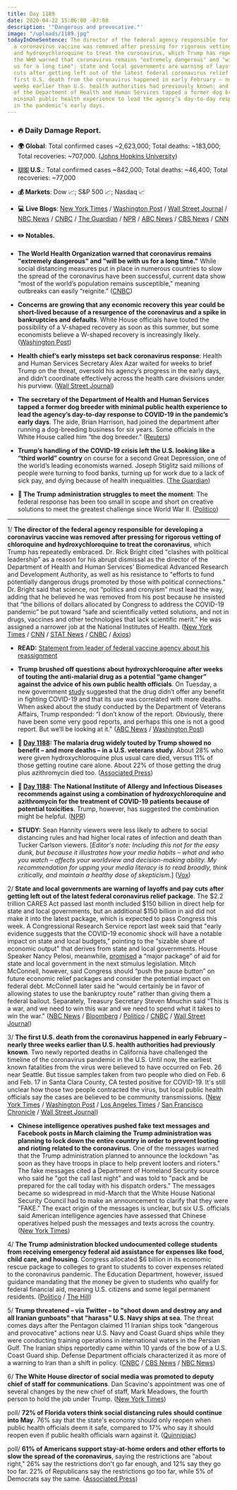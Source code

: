 ```yaml
---
title: Day 1189
date: 2020-04-22 15:06:00 -07:00
description: '"Dangerous and provocative."'
image: "/uploads/1189.jpg"
todayInOneSentence: The director of the federal agency responsible for developing
  a coronavirus vaccine was removed after pressing for rigorous vetting of chloroquine
  and hydroxychloroquine to treat the coronavirus, which Trump has repeatedly embraced;
  the WHO warned that coronavirus remains "extremely dangerous" and "will be with
  us for a long time"; state and local governments are warning of layoffs and pay
  cuts after getting left out of the latest federal coronavirus relief package; The
  first U.S. death from the coronavirus happened in early February – nearly three
  weeks earlier than U.S. health authorities had previously known; and the secretary
  of the Department of Health and Human Services tapped a former dog breeder with
  minimal public health experience to lead the agency’s day-to-day response to COVID-19
  in the pandemic’s early days.
---
```


* ### 🔥 Daily Damage Report.

* **🌍 Global**: Total confirmed cases \~2,623,000; Total deaths: \~183,000; Total recoveries: \~707,000. ([Johns Hopkins University](https://coronavirus.jhu.edu/map.html))

* **🇺🇸 U.S.**: Total confirmed cases \~842,000; Total deaths: \~46,400; Total recoveries: \~77,000

* **💰 Markets**: Dow 📈; S&P 500 📈; Nasdaq 📈

* **💻 Live Blogs**: [New York Times](https://www.nytimes.com/2020/04/22/us/coronavirus-live-coverage.html) / [Washington Post](https://www.washingtonpost.com/world/2020/04/22/coronavirus-latest-news/) / [Wall Street Journal](https://www.wsj.com/articles/coronavirus-deaths-in-u-s-nursing-long-term-care-facilities-top-10-000-11587586237?mod=breakingnews) / [NBC News](https://www.nbcnews.com/health/health-news/live-blog/2020-04-22-coronavirus-news-n1189306) / [CNBC](https://www.cnbc.com/2020/04/22/coronavirus-latest-updates.html) / [The Guardian](https://www.theguardian.com/world/live/2020/apr/22/coronavirus-us-live-first-deaths-weeks-earlier-trump-cuomo-latest-news-updates) / [NPR](https://www.npr.org/sections/coronavirus-live-updates) / [ABC News](https://abcnews.go.com/Politics/coronavirus-government-response-updates-pelosi-insist-truth-trump/story?id=70284957&cid=clicksource_4380645_2_heads_hero_live_hero_hed) / [CBS News](https://www.cbsnews.com/live-updates/coronavirus-update-covid-19-2020-04-22/) / [CNN](https://www.cnn.com/us/live-news/us-coronavirus-update-04-22-20/h_a715c772fe1de072848b5039755fca07)

* #### ✏️ Notables.

* **The World Health Organization warned that coronavirus remains "extremely dangerous" and "will be with us for a long time."** While social distancing measures put in place in numerous countries to slow the spread of the coronavirus have been successful, current data show “most of the world’s population remains susceptible,” meaning outbreaks can easily “reignite.” ([CNBC](https://www.cnbc.com/2020/04/22/world-health-organzation-warns-coronavirus-will-be-with-us-for-a-long-time.html))

* **Concerns are growing that any economic recovery this year could be short-lived because of a resurgence of the coronavirus and a spike in bankruptcies and defaults**. White House officials have touted the possibility of a V-shaped recovery as soon as this summer, but some economists believe a W-shaped recovery is increasingly likely. ([Washington Post](https://www.washingtonpost.com/business/2020/04/22/theres-growing-possibility-w-shaped-economic-recovery-its-scary/))

* **Health chief’s early missteps set back coronavirus response**: Health and Human Services Secretary Alex Azar waited for weeks to brief Trump on the threat, oversold his agency’s progress in the early days, and didn’t coordinate effectively across the health care divisions under his purview. ([Wall Street Journal](https://www.wsj.com/articles/health-chiefs-early-missteps-set-back-coronavirus-response-11587570514))

* **The secretary of the Department of Health and Human Services tapped a former dog breeder with minimal public health experience to lead the agency’s day-to-day response to COVID-19 in the pandemic’s early days**. The aide, Brian Harrison, had joined the department after running a dog-breeding business for six years. Some officials in the White House called him “the dog breeder.” ([Reuters](https://www.reuters.com/article/us-health-coronavirus-usa-hhschief-speci-idUSKCN2243CE))

* **Trump’s handling of the COVID-19 crisis left the U.S. looking like a “third world” country** on course for a second Great Depression, one of the world’s leading economists warned. Joseph Stiglitz said millions of people were turning to food banks, turning up for work due to a lack of sick pay, and dying because of health inequalities. ([The Guardian](https://www.theguardian.com/business/2020/apr/22/top-economist-us-coronavirus-response-like-third-world-country-joseph-stiglitz-donald-trump))

* **👑 The Trump administration struggles to meet the moment**: The federal response has been too small in scope and short on creative solutions to meet the greatest challenge since World War II. ([Politico](https://www.politico.com/news/2020/04/21/government-response-coronavirus-199992))

---

1/ **The director of the federal agency responsible for developing a coronavirus vaccine was removed after pressing for rigorous vetting of chloroquine and hydroxychloroquine to treat the coronavirus**, which Trump has repeatedly embraced.  Dr. Rick Bright cited "clashes with political leadership" as a reason for his abrupt dismissal as the director of the Department of Health and Human Services’ Biomedical Advanced Research and Development Authority, as well as his resistance to "efforts to fund potentially dangerous drugs promoted by those with political connections." Dr. Bright said that science, not “politics and cronyism” must lead the way, adding that he believed he was removed from his post because he insisted that “the billions of dollars allocated by Congress to address the COVID-19 pandemic” be put toward “safe and scientifically vetted solutions, and not in drugs, vaccines and other technologies that lack scientific merit.” He was assigned a narrower job at the National Institutes of Health. ([New York Times](https://www.nytimes.com/2020/04/22/us/coronavirus-live-coverage.html#link-652aa9c3) / [CNN](https://www.cnn.com/2020/04/22/politics/rick-bright-barda-trump-coronavirus/index.html) / [STAT News](https://www.statnews.com/2020/04/21/rick-bright-out-at-barda/) / [CNBC](https://www.cnbc.com/2020/04/22/coronavirus-treatment-vaccine-doctor-says-worry-about-trump-idea-led-to-ouster.html) / [Axios](https://www.axios.com/hydroxychloroquine-coronavirus-vaccine-doctor-02f1430c-6c44-43fc-abab-56f2716c6d5a.html?stream=politics))

* **READ:** [Statement from leader of federal vaccine agency about his reassignment](https://www.cnn.com/2020/04/22/politics/read-whistleblower-vaccine-development/index.html)

* **Trump brushed off questions about hydroxychloroquine after weeks of touting the anti-malarial drug as a potential “game changer” against the advice of his own public health officials**. On Tuesday, a new government [study](https://www.washingtonpost.com/business/2020/04/21/anti-malarial-drug-trump-touted-is-linked-higher-rates-death-va-coronavirus-patients-study-says/?tid=lk_inline_manual_6&itid=lk_inline_manual_6) suggested that the drug didn’t offer any benefit in fighting COVID-19 and that its use was correlated with more deaths. When asked about the study conducted by the Department of Veterans Affairs, Trump responded: “I don’t know of the report. Obviously, there have been some very good reports, and perhaps this one is not a good report. But we’ll be looking at it." ([ABC News](https://abcnews.go.com/Politics/trump-brushes-off-questions-drug-hes-touted-performs/story?id=70285600&cid=clicksource_4380645_2_heads_hero_live_headlines_hed) / [Washington Post](https://www.washingtonpost.com/politics/2020/04/22/trump-fox-news-suggest-caution-hydroxychloroquine-studies-after-one-undercuts-their-case/))

* **📌 [Day 1188](https://whatthefuckjusthappenedtoday.com/2020/04/21/day-1188/#%E2%9C%8F%EF%B8%8F-the-malaria-drug-widely-touted-by): The malaria drug widely touted by Trump showed no benefit – and more deaths – in a U.S. veterans study**. About 28% who were given hydroxychloroquine plus usual care died, versus 11% of those getting routine care alone. About 22% of those getting the drug plus azithromycin died too. ([Associated Press](https://apnews.com/a5077c7227b8eb8b0dc23423c0bbe2b2))

* **📌 [Day 1188](https://whatthefuckjusthappenedtoday.com/2020/04/21/day-1188/#%E2%9C%8F%EF%B8%8F-the-national-institute-of-allergy): The National Institute of Allergy and Infectious Diseases recommends against using a combination of hydroxychloroquine and azithromycin for the treatment of COVID-19 patients because of potential toxicities**. Trump, however, has suggested the combination might be helpful. ([NPR](https://www.npr.org/sections/coronavirus-live-updates/2020/04/21/840341224/nih-panel-recommends-against-drug-combination-trump-has-promoted-for-covid-19))

* **STUDY:** Sean Hannity viewers were less likely to adhere to social distancing rules and had higher local rates of infection and death than Tucker Carlson viewers. \[*Editor's note: Including this not for the easy dunk, but because it illustrates how your media habits – what and who you watch – affects your worldview and decision-making ability. My recommendation for upping your media literacy is to read broadly, think critically, and maintain a healthy dose of skepticism*.\] ([Vox](https://www.vox.com/policy-and-politics/2020/4/22/21229360/coronavirus-covid-19-fox-news-sean-hannity-misinformation-death))

2/ **State and local governments are warning of layoffs and pay cuts after getting left out of the latest federal coronavirus relief package**. The $2.2 trillion CARES Act passed last month included $150 billion in direct help for state and local governments, but an additional $150 billion in aid did not make it into the latest package, which is expected to pass Congress this week. A Congressional Research Service report last week said that "early evidence suggests that the COVID-19 economic shock will have a notable impact on state and local budgets," pointing to the "sizable share of economic output" that derives from state and local governments. House Speaker Nancy Pelosi, meanwhile, [promised](https://www.bloomberg.com/news/articles/2020-04-22/pelosi-says-next-relief-bill-to-have-major-state-aid-package?srnd=premium&sref=MIBMEEoj) a “major package” of aid for state and local government in the next stimulus legislation. Mitch McConnell, however, said Congress should “push the pause button” on future economic relief packages and consider the potential impact on federal debt. McConnell later said he "would certainly be in favor of allowing states to use the bankruptcy route" rather than giving them a federal bailout. Separately, Treasury Secretary Steven Mnuchin said “This is a war, and we need to win this war and we need to spend what it takes to win the war." ([NBC News](https://www.nbcnews.com/politics/donald-trump/financial-doomsday-state-local-governments-face-layoffs-service-cuts-projects-n1188246) / [Bloomberg](https://www.bloomberg.com/news/articles/2020-04-22/mcconnell-says-he-favors-allowing-states-to-declare-bankruptcy?srnd=premium&sref=MIBMEEoj) / [Politico](https://www.politico.com/news/2020/04/21/mcconnell-slams-brakes-coronavirus-aid-199890) / [CNBC](https://www.cnbc.com/2020/04/22/coronavirus-relief-bill-layoffs-coming-to-state-local-governments.html) / [Wall Street Journal](https://www.wsj.com/articles/mnuchin-says-we-need-to-spend-what-it-takes-to-overcome-coronavirus-crisis-11587565557))

3/ **The first U.S. death from the coronavirus happened in early February – nearly three weeks earlier than U.S. health authorities had previously known**. Two newly reported deaths in California have challenged the timeline of the coronavirus pandemic in the U.S. Until now, the earliest known fatalities from the virus were believed to have occurred on Feb. 26 near Seattle. But tissue samples taken from two people who died on Feb. 6 and Feb. 17 in Santa Clara County, CA tested positive for COVID-19. It's still unclear how those two people contracted the virus, but local public health officials say the cases are believed to be community transmissions. ([New York Times](https://www.nytimes.com/2020/04/22/us/coronavirus-first-united-states-death.html) / [Washington Post](https://www.washingtonpost.com/nation/2020/04/22/death-coronavirus-first-california/) / [Los Angeles Times](https://www.latimes.com/california/story/2020-04-21/autopsies-reveal-first-confirmed-u-s-coronavirus-deaths-occurred-in-bay-area-in-early-february) / [San Francisco Chronicle](https://www.sfchronicle.com/health/article/First-known-U-S-coronavirus-death-occurred-on-15217316.php) / [Wall Street Journal](https://www.wsj.com/articles/coronavirus-latest-news-04-22-2020-11587548515?mod=hp_lead_pos1))

* **Chinese intelligence operatives pushed fake text messages and Facebook posts in March claiming the Trump administration was planning to lock down the entire country in order to prevent looting and rioting related to the coronavirus.** One of the messages warned that the Trump administration planned to announce the lockdown "as soon as they have troops in place to help prevent looters and rioters." The fake messages cited a Department of Homeland Security source who said he "got the call last night" and was told to "pack and be prepared for the call today with his dispatch orders." The messages became so widespread in mid-March that the White House National Security Council had to make an announcement to clarify that they were "FAKE." The exact origin of the messages is unclear, but six U.S. officials said American intelligence agencies have assessed that Chinese operatives helped push the messages and texts across the country. ([New York Times](https://www.nytimes.com/2020/04/22/us/politics/coronavirus-china-disinformation.html))

4/ **The Trump administration blocked undocumented college students from receiving emergency federal aid assistance for expenses like food, child care, and housing**. Congress allocated $6 billion in its economic rescue package to colleges to grant to students to cover expenses related to the coronavirus pandemic. The Education Department, however, issued guidance mandating that the money be given to students who qualify for federal financial aid, meaning U.S. citizens and some legal permanent residents. ([Politico](https://www.politico.com/news/2020/04/21/betsy-devos-undocumented-college-students-aid-199465) / [The Hill](https://thehill.com/homenews/administration/494023-devos-rule-blocks-undocumented-college-students-from-receiving))

5/ **Trump threatened – via Twitter – to "shoot down and destroy any and all Iranian gunboats" that "harass" U.S. Navy ships at sea**. The threat comes days after the Pentagon claimed 11 Iranian ships took "dangerous and provocative" actions near U.S. Navy and Coast Guard ships while they were conducting training operations in international waters in the Persian Gulf. The Iranian ships reportedly came within 10 yards of the bow of a U.S. Coast Guard ship. Defense Department officials characterized it as more of a warning to Iran than a shift in policy. ([CNBC](https://www.cnbc.com/2020/04/22/trump-says-us-will-destroy-iranian-gunboats-that-harass-american-ships.html) / [CBS News](https://www.cbsnews.com/news/trump-iran-tweet-us-navy-shoot-down-destroy-gunboats/) / [NBC News](https://www.nbcnews.com/news/military/trump-tweets-order-destroy-iranian-boats-pentagon-calls-it-warning-n1189876))

6/ **The White House director of social media was promoted to deputy chief of staff for communications**. Dan Scavino's appointment was one of several changes by the new chief of staff, Mark Meadows, the fourth person to hold the job under Trump. ([New York Times](https://www.nytimes.com/2020/04/21/us/politics/dan-scavino-promotion.html))

poll/ **72% of Florida voters think social distancing rules should continue into May**. 76% say that the state's economy should only reopen when public health officials deem it safe, compared to 17% who say it should reopen even if public health officials warn against it. ([Quinnipiac](https://poll.qu.edu/florida/release-detail?ReleaseID=3659))

poll/ **61% of Americans support stay-at-home orders and other efforts to slow the spread of the coronavirus**, saying the restrictions are "about right," 26% say the restrictions don't go far enough, and 12% say they go too far. 22% of Republicans say the restrictions go too far, while 5% of Democrats say the same. ([Associated Press](https://apnews.com/9ed271ca13012d3b77a2b631c1979ce1))